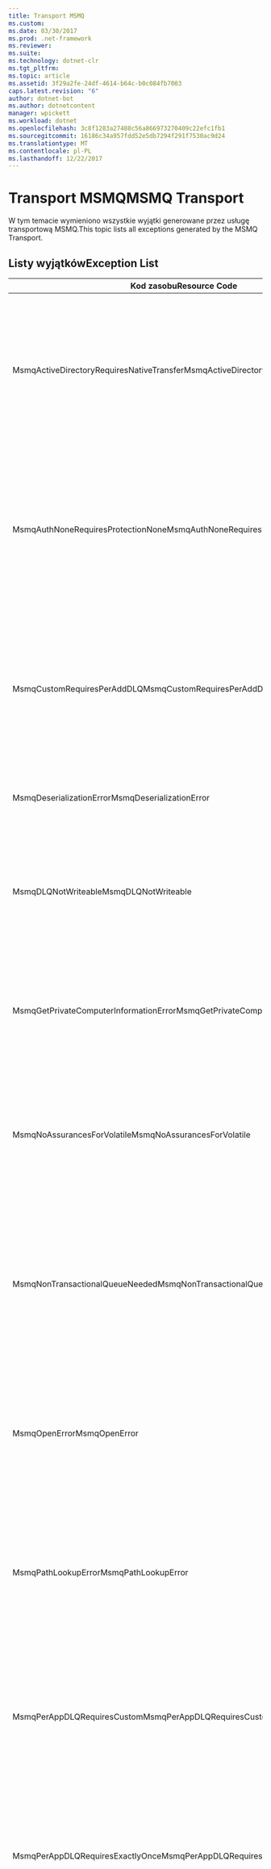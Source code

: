 ```yaml
---
title: Transport MSMQ
ms.custom: 
ms.date: 03/30/2017
ms.prod: .net-framework
ms.reviewer: 
ms.suite: 
ms.technology: dotnet-clr
ms.tgt_pltfrm: 
ms.topic: article
ms.assetid: 3f29a2fe-24df-4614-b64c-b0c084fb7003
caps.latest.revision: "6"
author: dotnet-bot
ms.author: dotnetcontent
manager: wpickett
ms.workload: dotnet
ms.openlocfilehash: 3c8f1283a27488c56a866973270409c22efc1fb1
ms.sourcegitcommit: 16186c34a957fdd52e5db7294f291f7530ac9d24
ms.translationtype: MT
ms.contentlocale: pl-PL
ms.lasthandoff: 12/22/2017
---
```

# <a name="msmq-transport"></a><span data-ttu-id="3b207-102">Transport MSMQ</span><span class="sxs-lookup"><span data-stu-id="3b207-102">MSMQ Transport</span></span>
<span data-ttu-id="3b207-103">W tym temacie wymieniono wszystkie wyjątki generowane przez usługę transportową MSMQ.</span><span class="sxs-lookup"><span data-stu-id="3b207-103">This topic lists all exceptions generated by the MSMQ Transport.</span></span>  
  
## <a name="exception-list"></a><span data-ttu-id="3b207-104">Listy wyjątków</span><span class="sxs-lookup"><span data-stu-id="3b207-104">Exception List</span></span>  
  
|<span data-ttu-id="3b207-105">Kod zasobu</span><span class="sxs-lookup"><span data-stu-id="3b207-105">Resource Code</span></span>|<span data-ttu-id="3b207-106">Ciąg zasobu</span><span class="sxs-lookup"><span data-stu-id="3b207-106">Resource String</span></span>|  
|-------------------|---------------------|  
|<span data-ttu-id="3b207-107">MsmqActiveDirectoryRequiresNativeTransfer</span><span class="sxs-lookup"><span data-stu-id="3b207-107">MsmqActiveDirectoryRequiresNativeTransfer</span></span>|<span data-ttu-id="3b207-108">Nie można zweryfikować powiązania dla wiadomości.</span><span class="sxs-lookup"><span data-stu-id="3b207-108">The binding validation for the message failed.</span></span> <span data-ttu-id="3b207-109">Klient nie może wysłać wiadomości.</span><span class="sxs-lookup"><span data-stu-id="3b207-109">The client cannot send messages.</span></span> <span data-ttu-id="3b207-110">Błąd został spowodowany przez konflikt we właściwościach powiązania.</span><span class="sxs-lookup"><span data-stu-id="3b207-110">A conflict in the binding properties caused this failure.</span></span> <span data-ttu-id="3b207-111">Właściwość UseActiveDirectory ma wartość true, a właściwość QueueTransferProtocol ma wartość Native.</span><span class="sxs-lookup"><span data-stu-id="3b207-111">The UseActiveDirectory is set to true and QueueTransferProtocol is set to Native.</span></span> <span data-ttu-id="3b207-112">Aby usunąć konflikt, popraw jedną z właściwości.</span><span class="sxs-lookup"><span data-stu-id="3b207-112">To resolve the conflict, correct one of the properties.</span></span>|  
|<span data-ttu-id="3b207-113">MsmqAuthNoneRequiresProtectionNone</span><span class="sxs-lookup"><span data-stu-id="3b207-113">MsmqAuthNoneRequiresProtectionNone</span></span>|<span data-ttu-id="3b207-114">Nie można zweryfikować powiązania dla usługi.</span><span class="sxs-lookup"><span data-stu-id="3b207-114">The binding validation for the service failed.</span></span> <span data-ttu-id="3b207-115">Nie można uruchomić punktu końcowego usługi lub klienta.</span><span class="sxs-lookup"><span data-stu-id="3b207-115">The service endpoint or the client cannot be started.</span></span> <span data-ttu-id="3b207-116">Błąd został spowodowany przez konflikt we właściwościach powiązania.</span><span class="sxs-lookup"><span data-stu-id="3b207-116">A conflict in the binding properties caused this failure.</span></span> <span data-ttu-id="3b207-117">Element MsmqAuthenticationMode ma wartość None, a MsmqProtectionLevel nie jest ustawiona na Brak.</span><span class="sxs-lookup"><span data-stu-id="3b207-117">The MsmqAuthenticationMode is set to None and MsmqProtectionLevel is not set to None.</span></span> <span data-ttu-id="3b207-118">Aby usunąć konflikt, popraw jedną z właściwości.</span><span class="sxs-lookup"><span data-stu-id="3b207-118">To resolve to conflict, correct one of the properties.</span></span>|  
|<span data-ttu-id="3b207-119">MsmqCustomRequiresPerAddDLQ</span><span class="sxs-lookup"><span data-stu-id="3b207-119">MsmqCustomRequiresPerAddDLQ</span></span>|<span data-ttu-id="3b207-120">Nie można zweryfikować powiązania dla wiadomości.</span><span class="sxs-lookup"><span data-stu-id="3b207-120">The binding validation for the message failed.</span></span> <span data-ttu-id="3b207-121">Klient nie może wysłać wiadomości.</span><span class="sxs-lookup"><span data-stu-id="3b207-121">The client cannot send the message.</span></span> <span data-ttu-id="3b207-122">DeadLetterQueue wartość jest ustawiona na Custom, ale właściwość CustomDeadLetterQueue nie jest określony.</span><span class="sxs-lookup"><span data-stu-id="3b207-122">The DeadLetterQueue is set to Custom, but the CustomDeadLetterQueue is not specified.</span></span> <span data-ttu-id="3b207-123">Określ identyfikator URI kolejki utraconych wiadomości dla każdej aplikacji we właściwości CustomDeadLetterQueue.</span><span class="sxs-lookup"><span data-stu-id="3b207-123">Specify the URI of the dead letter queue for each application in the CustomDeadLetterQueue property.</span></span>|  
|<span data-ttu-id="3b207-124">MsmqDeserializationError</span><span class="sxs-lookup"><span data-stu-id="3b207-124">MsmqDeserializationError</span></span>|<span data-ttu-id="3b207-125">Napotkano błąd podczas deserializacji komunikatu XML.</span><span class="sxs-lookup"><span data-stu-id="3b207-125">An error was encountered while deserializing the XML message.</span></span> <span data-ttu-id="3b207-126">Wiadomość nie może być odbierany i zostało porzucone.</span><span class="sxs-lookup"><span data-stu-id="3b207-126">The message cannot be received and is dropped.</span></span>|  
|<span data-ttu-id="3b207-127">MsmqDLQNotWriteable</span><span class="sxs-lookup"><span data-stu-id="3b207-127">MsmqDLQNotWriteable</span></span>|<span data-ttu-id="3b207-128">Nie można zweryfikować powiązania dla klienta.</span><span class="sxs-lookup"><span data-stu-id="3b207-128">The binding validation for the client failed.</span></span> <span data-ttu-id="3b207-129">Klient nie może wysłać wiadomości.</span><span class="sxs-lookup"><span data-stu-id="3b207-129">The client cannot send a message.</span></span> <span data-ttu-id="3b207-130">Określona kolejka utraconych wiadomości nie istnieje lub nie można zapisać.</span><span class="sxs-lookup"><span data-stu-id="3b207-130">The specified dead-letter queue does not exist or cannot be written.</span></span> <span data-ttu-id="3b207-131">Upewnij się, że kolejka istnieje z odpowiednią autoryzacją do zapisu.</span><span class="sxs-lookup"><span data-stu-id="3b207-131">Ensure the queue exists with the proper authorization to write to it.</span></span>|  
|<span data-ttu-id="3b207-132">MsmqGetPrivateComputerInformationError</span><span class="sxs-lookup"><span data-stu-id="3b207-132">MsmqGetPrivateComputerInformationError</span></span>|<span data-ttu-id="3b207-133">Sprawdzenie wersji nie powiodło się z powodu określonego błędu.</span><span class="sxs-lookup"><span data-stu-id="3b207-133">The version check failed with the specified error.</span></span> <span data-ttu-id="3b207-134">Nie można wykryć wersji usługi MSMQ, wszystkich operacji w kolejkowanym kanale zakończą się niepowodzeniem.</span><span class="sxs-lookup"><span data-stu-id="3b207-134">The version of MSMQ cannot be detected All operations that are on the queued channel will fail.</span></span> <span data-ttu-id="3b207-135">Upewnij się, że usługa MSMQ jest zainstalowana i jest dostępny.</span><span class="sxs-lookup"><span data-stu-id="3b207-135">Ensure that MSMQ is installed and is available.</span></span>|  
|<span data-ttu-id="3b207-136">MsmqNoAssurancesForVolatile</span><span class="sxs-lookup"><span data-stu-id="3b207-136">MsmqNoAssurancesForVolatile</span></span>|<span data-ttu-id="3b207-137">Nie można zweryfikować powiązania dla usługi.</span><span class="sxs-lookup"><span data-stu-id="3b207-137">The binding validation for the service failed.</span></span> <span data-ttu-id="3b207-138">Nie można uruchomić punktu końcowego usługi lub klienta.</span><span class="sxs-lookup"><span data-stu-id="3b207-138">The service endpoint or the client cannot be started.</span></span> <span data-ttu-id="3b207-139">ExactlyOnce wartość właściwości jest równa true, a właściwość Durable ma wartość false.</span><span class="sxs-lookup"><span data-stu-id="3b207-139">The ExactlyOnce property is set to true and the Durable property is set to false.</span></span> <span data-ttu-id="3b207-140">Jest to nieobsługiwane.</span><span class="sxs-lookup"><span data-stu-id="3b207-140">This is not supported.</span></span> <span data-ttu-id="3b207-141">Aby usunąć konflikt, popraw jedną z tych właściwości.</span><span class="sxs-lookup"><span data-stu-id="3b207-141">To resolve the conflict, correct one of these properties.</span></span>|  
|<span data-ttu-id="3b207-142">MsmqNonTransactionalQueueNeeded</span><span class="sxs-lookup"><span data-stu-id="3b207-142">MsmqNonTransactionalQueueNeeded</span></span>|<span data-ttu-id="3b207-143">Wykryto niezgodność między powiązaniem a konfiguracją kolejki usługi MSMQ.</span><span class="sxs-lookup"><span data-stu-id="3b207-143">A mismatch between the binding and MSMQ queue configuration was detected.</span></span> <span data-ttu-id="3b207-144">Nie można uruchomić punktu końcowego usługi.</span><span class="sxs-lookup"><span data-stu-id="3b207-144">The service endpoint cannot be started.</span></span> <span data-ttu-id="3b207-145">Właściwość ExactlyOnce jest ustawiona na false i odczytywane wiadomości w kolejce jest kolejką transakcyjną.</span><span class="sxs-lookup"><span data-stu-id="3b207-145">The ExactlyOnce property is set to false and the queue to read messages from is a transactional queue.</span></span> <span data-ttu-id="3b207-146">Popraw błąd, ustawiając dla właściwości ExactlyOnce wartość true lub utwórz powiązanie nietransakcyjne.</span><span class="sxs-lookup"><span data-stu-id="3b207-146">Correct the error by setting the ExactlyOnce property to true or create a non-transactional binding.</span></span>|  
|<span data-ttu-id="3b207-147">MsmqOpenError</span><span class="sxs-lookup"><span data-stu-id="3b207-147">MsmqOpenError</span></span>|<span data-ttu-id="3b207-148">Wystąpił błąd podczas otwierania określonej kolejki.</span><span class="sxs-lookup"><span data-stu-id="3b207-148">An error occurred while opening the specified queue.</span></span> <span data-ttu-id="3b207-149">Wiadomość nie może być wysyłane lub odbierane z kolejki.</span><span class="sxs-lookup"><span data-stu-id="3b207-149">The message cannot be sent or received from the queue.</span></span> <span data-ttu-id="3b207-150">Upewnij się, że usługa MSMQ jest zainstalowana i uruchomiona.</span><span class="sxs-lookup"><span data-stu-id="3b207-150">Ensure that MSMQ is installed and running.</span></span> <span data-ttu-id="3b207-151">Upewnij się również, że kolejka jest dostępna z trybu wymagane prawa dostępu i autoryzacji.</span><span class="sxs-lookup"><span data-stu-id="3b207-151">Also ensure that the queue is available to open with the required access mode and authorization.</span></span>|  
|<span data-ttu-id="3b207-152">MsmqPathLookupError</span><span class="sxs-lookup"><span data-stu-id="3b207-152">MsmqPathLookupError</span></span>|<span data-ttu-id="3b207-153">Wystąpił błąd podczas konwertowania nazwy ścieżki określonej kolejki na nazwę formatu.</span><span class="sxs-lookup"><span data-stu-id="3b207-153">An error occurred when converting the specified queue path name to the format name.</span></span> <span data-ttu-id="3b207-154">Wszystkich operacji w kolejkowanym kanale nie powiodło się.</span><span class="sxs-lookup"><span data-stu-id="3b207-154">All operations on the queued channel failed.</span></span> <span data-ttu-id="3b207-155">Upewnij się, że adres kolejki jest prawidłowy.</span><span class="sxs-lookup"><span data-stu-id="3b207-155">Ensure that the queue address is valid.</span></span> <span data-ttu-id="3b207-156">Usługa MSMQ musi zostać zainstalowana z włączoną integracją usługi Active Directory i jest dostępny do niego dostęp.</span><span class="sxs-lookup"><span data-stu-id="3b207-156">MSMQ must be installed with Active Directory integration enabled and access to it is available.</span></span>|  
|<span data-ttu-id="3b207-157">MsmqPerAppDLQRequiresCustom</span><span class="sxs-lookup"><span data-stu-id="3b207-157">MsmqPerAppDLQRequiresCustom</span></span>|<span data-ttu-id="3b207-158">Nie można zweryfikować powiązania na kliencie.</span><span class="sxs-lookup"><span data-stu-id="3b207-158">The binding validation on the client failed.</span></span> <span data-ttu-id="3b207-159">Klient nie może wysłać wiadomości.</span><span class="sxs-lookup"><span data-stu-id="3b207-159">The client cannot send messages.</span></span> <span data-ttu-id="3b207-160">Właściwość CustomDeadLetterQueue jest ustawiona, ale właściwość DeadLetterQueue nie ustawiono niestandardowego.</span><span class="sxs-lookup"><span data-stu-id="3b207-160">The CustomDeadLetterQueue property is set, but the DeadLetterQueue property is not set to Custom.</span></span> <span data-ttu-id="3b207-161">Ustaw dla właściwości DeadLetterQueue wartość niestandardowy.</span><span class="sxs-lookup"><span data-stu-id="3b207-161">Set the DeadLetterQueue property to Custom.</span></span>|  
|<span data-ttu-id="3b207-162">MsmqPerAppDLQRequiresExactlyOnce</span><span class="sxs-lookup"><span data-stu-id="3b207-162">MsmqPerAppDLQRequiresExactlyOnce</span></span>|<span data-ttu-id="3b207-163">Nie można zweryfikować powiązania dla klienta.</span><span class="sxs-lookup"><span data-stu-id="3b207-163">The binding validation for the client failed.</span></span> <span data-ttu-id="3b207-164">Klient nie może wysłać wiadomości.</span><span class="sxs-lookup"><span data-stu-id="3b207-164">The client cannot send messages.</span></span> <span data-ttu-id="3b207-165">Błąd został spowodowany przez konflikt we właściwościach powiązania.</span><span class="sxs-lookup"><span data-stu-id="3b207-165">A conflict in the binding properties is causing the failure.</span></span> <span data-ttu-id="3b207-166">Aby używać niestandardowej kolejki utraconych wiadomości, ExactlyOnce musi mieć ustawioną wartość true, aby usunąć konflikt.</span><span class="sxs-lookup"><span data-stu-id="3b207-166">To use the custom dead-letter queue, ExactlyOnce must be set to true to resolve to conflict.</span></span>|  
|<span data-ttu-id="3b207-167">MsmqPerAppDLQRequiresMsmq4</span><span class="sxs-lookup"><span data-stu-id="3b207-167">MsmqPerAppDLQRequiresMsmq4</span></span>|<span data-ttu-id="3b207-168">Wykryto niezgodność między powiązaniem i konfiguracją Kolejkowania.</span><span class="sxs-lookup"><span data-stu-id="3b207-168">A mismatch between the binding and MSMQ configuration was detected.</span></span> <span data-ttu-id="3b207-169">Klient nie może wysłać wiadomości.</span><span class="sxs-lookup"><span data-stu-id="3b207-169">The client cannot send messages.</span></span> <span data-ttu-id="3b207-170">Aby używać niestandardowej kolejki utraconych wiadomości, musi mieć usługi MSMQ w wersji 4.0 lub nowszej.</span><span class="sxs-lookup"><span data-stu-id="3b207-170">To use the custom dead-letter queue, you must have MSMQ version 4.0 or higher.</span></span> <span data-ttu-id="3b207-171">Jeśli nie masz usługi MSMQ w wersji 4.0 lub nowszej należy ustawić dla właściwości DeadLetterQueue wartość System lub None.</span><span class="sxs-lookup"><span data-stu-id="3b207-171">If you do not have MSMQ version 4.0 or higher set the DeadLetterQueue property to System or None.</span></span>|  
|<span data-ttu-id="3b207-172">MsmqReceiveError</span><span class="sxs-lookup"><span data-stu-id="3b207-172">MsmqReceiveError</span></span>|<span data-ttu-id="3b207-173">Wystąpił błąd podczas odbierania wiadomości z kolejki.</span><span class="sxs-lookup"><span data-stu-id="3b207-173">An error occurred while receiving a message from the queue.</span></span> <span data-ttu-id="3b207-174">Upewnij się, że usługa MSMQ jest zainstalowana i uruchomiona.</span><span class="sxs-lookup"><span data-stu-id="3b207-174">Ensure that MSMQ is installed and running.</span></span> <span data-ttu-id="3b207-175">Upewnij się, że z kolejki można odbierać wiadomości.</span><span class="sxs-lookup"><span data-stu-id="3b207-175">Make sure the queue is available to receive from.</span></span>|  
|<span data-ttu-id="3b207-176">MsmqSameTransactionExpected</span><span class="sxs-lookup"><span data-stu-id="3b207-176">MsmqSameTransactionExpected</span></span>|<span data-ttu-id="3b207-177">Wystąpił błąd transakcji dla tej sesji.</span><span class="sxs-lookup"><span data-stu-id="3b207-177">A transaction error occurred for this session.</span></span> <span data-ttu-id="3b207-178">Wystąpił błąd kanału sesji.</span><span class="sxs-lookup"><span data-stu-id="3b207-178">The session channel is faulted.</span></span> <span data-ttu-id="3b207-179">Wiadomości w sesji nie może być wysyłane lub odbierane.</span><span class="sxs-lookup"><span data-stu-id="3b207-179">Messages in the session cannot be sent or received.</span></span> <span data-ttu-id="3b207-180">Kolejkowana sesja nie może być skojarzony z więcej niż jednej transakcji.</span><span class="sxs-lookup"><span data-stu-id="3b207-180">A queued session cannot be associated with more than one transaction.</span></span> <span data-ttu-id="3b207-181">Upewnij się, że wszystkie wiadomości w sesji są wysyłane lub odbierane przy użyciu pojedynczej transakcji.</span><span class="sxs-lookup"><span data-stu-id="3b207-181">Ensure that all messages in the session are sent or received using a single transaction.</span></span>|  
|<span data-ttu-id="3b207-182">MsmqSendError</span><span class="sxs-lookup"><span data-stu-id="3b207-182">MsmqSendError</span></span>|<span data-ttu-id="3b207-183">Wystąpił błąd podczas wysyłania do określonej kolejki.</span><span class="sxs-lookup"><span data-stu-id="3b207-183">An error occurred while sending to the specified queue.</span></span> <span data-ttu-id="3b207-184">Upewnij się, że usługa MSMQ jest zainstalowana i uruchomiona.</span><span class="sxs-lookup"><span data-stu-id="3b207-184">Ensure that MSMQ is installed and running.</span></span> <span data-ttu-id="3b207-185">W przypadku wysyłania do kolejki lokalnej upewnij się, że kolejka istnieje z trybu wymagane prawa dostępu i autoryzacja.</span><span class="sxs-lookup"><span data-stu-id="3b207-185">If you are sending to a local queue, ensure the queue exists with the required access mode and authorization.</span></span>|  
|<span data-ttu-id="3b207-186">MsmqTimeSpanTooLarge</span><span class="sxs-lookup"><span data-stu-id="3b207-186">MsmqTimeSpanTooLarge</span></span>|<span data-ttu-id="3b207-187">Czas wygaśnięcia wiadomości jest za duży.</span><span class="sxs-lookup"><span data-stu-id="3b207-187">The message time to live is too large.</span></span> <span data-ttu-id="3b207-188">Nie można wysłać wiadomości.</span><span class="sxs-lookup"><span data-stu-id="3b207-188">The message cannot be sent.</span></span> <span data-ttu-id="3b207-189">Komunikat, czas wygaśnięcia (TTL) nie może przekraczać maksymalnej wartości Int32.</span><span class="sxs-lookup"><span data-stu-id="3b207-189">The message Time To Live (TTL) cannot exceed the Int32 maximum value.</span></span>|  
|<span data-ttu-id="3b207-190">MsmqTokenProviderNeededForCertificates</span><span class="sxs-lookup"><span data-stu-id="3b207-190">MsmqTokenProviderNeededForCertificates</span></span>|<span data-ttu-id="3b207-191">Nie można odnaleźć Element X509SecurityTokenProvider.</span><span class="sxs-lookup"><span data-stu-id="3b207-191">An X509SecurityTokenProvider cannot be found.</span></span> <span data-ttu-id="3b207-192">Nie można wysłać wiadomości.</span><span class="sxs-lookup"><span data-stu-id="3b207-192">The message cannot be sent.</span></span> <span data-ttu-id="3b207-193">Tryb uwierzytelniania certyfikatów wymaga dostawcy tokenów X.509.</span><span class="sxs-lookup"><span data-stu-id="3b207-193">The certificate authentication mode requires an X.509 token provider.</span></span> <span data-ttu-id="3b207-194">Upewnij się, że dostawcy tokenów zabezpieczających jest dostępna dla zainstalowany certyfikat.</span><span class="sxs-lookup"><span data-stu-id="3b207-194">Make sure a security token provider is available for the installed certificate.</span></span>|  
|<span data-ttu-id="3b207-195">MsmqTransactedDLQExpected</span><span class="sxs-lookup"><span data-stu-id="3b207-195">MsmqTransactedDLQExpected</span></span>|<span data-ttu-id="3b207-196">Wystąpiła niezgodność między powiązaniem a konfiguracją usługi MSMQ.</span><span class="sxs-lookup"><span data-stu-id="3b207-196">A mismatch occurred between the binding and the MSMQ configuration.</span></span> <span data-ttu-id="3b207-197">Nie można wysłać wiadomości.</span><span class="sxs-lookup"><span data-stu-id="3b207-197">Messages cannot be sent.</span></span> <span data-ttu-id="3b207-198">Niestandardowej kolejki utraconych wiadomości określona w powiązaniu musi być kolejką transakcji.</span><span class="sxs-lookup"><span data-stu-id="3b207-198">The custom dead-letter queue specified in the binding must be a transaction queue.</span></span> <span data-ttu-id="3b207-199">Upewnij się, że adres niestandardowej kolejki utraconych wiadomości jest poprawny i kolejka jest kolejką transakcyjną.</span><span class="sxs-lookup"><span data-stu-id="3b207-199">Ensure that the custom dead-letter queue address is correct and the queue is a transactional queue.</span></span>|  
|<span data-ttu-id="3b207-200">MsmqTransactionalQueueNeeded</span><span class="sxs-lookup"><span data-stu-id="3b207-200">MsmqTransactionalQueueNeeded</span></span>|<span data-ttu-id="3b207-201">Wystąpiła niezgodność między powiązaniem a konfiguracją kolejki usługi MSMQ.</span><span class="sxs-lookup"><span data-stu-id="3b207-201">A mismatch between the binding and the MSMQ queue configuration occurred.</span></span> <span data-ttu-id="3b207-202">Nie można uruchomić punktu końcowego usługi.</span><span class="sxs-lookup"><span data-stu-id="3b207-202">The service endpoint cannot be started.</span></span> <span data-ttu-id="3b207-203">ExactlyOnce wartość właściwości jest równa true, a kolejka odczytywane wiadomości nie jest kolejką transakcyjną.</span><span class="sxs-lookup"><span data-stu-id="3b207-203">The ExactlyOnce property is set to true and the queue to read messages from is not a transactional queue.</span></span> <span data-ttu-id="3b207-204">Aby naprawić błąd, ustaw dla właściwości ExactlyOnce wartość false lub Utwórz kolejkę transakcyjną dla tego powiązania.</span><span class="sxs-lookup"><span data-stu-id="3b207-204">To correct to the error, set the ExactlyOnce property to false or create a transactional queue for this binding.</span></span>|  
|<span data-ttu-id="3b207-205">MsmqTransactionCurrentRequired</span><span class="sxs-lookup"><span data-stu-id="3b207-205">MsmqTransactionCurrentRequired</span></span>|<span data-ttu-id="3b207-206">Żadna transakcja nie jest dostępne do wysyłania wiadomości w sesji.</span><span class="sxs-lookup"><span data-stu-id="3b207-206">No transaction is available to send messages in the session.</span></span> <span data-ttu-id="3b207-207">Aby wysłać wiadomość w kolejce sesji wymaga transakcji.</span><span class="sxs-lookup"><span data-stu-id="3b207-207">To send a message in a queued session requires a transaction.</span></span> <span data-ttu-id="3b207-208">Upewnij się, że zakresu transakcji został określony do wysłania tej wiadomości w sesji.</span><span class="sxs-lookup"><span data-stu-id="3b207-208">Ensure that a transaction scope is specified to send the message in the session.</span></span>|  
|<span data-ttu-id="3b207-209">MsmqTransactionRequired</span><span class="sxs-lookup"><span data-stu-id="3b207-209">MsmqTransactionRequired</span></span>|<span data-ttu-id="3b207-210">Transakcja jest wymagana, ale nie jest dostępna.</span><span class="sxs-lookup"><span data-stu-id="3b207-210">A transaction is required but is not available.</span></span> <span data-ttu-id="3b207-211">Wiadomości nie mogą być wysyłane lub odbierane.</span><span class="sxs-lookup"><span data-stu-id="3b207-211">Messages cannot be sent or received.</span></span> <span data-ttu-id="3b207-212">Upewnij się, że określono zasięg transakcji, aby wysyłać lub odbierać wiadomości.</span><span class="sxs-lookup"><span data-stu-id="3b207-212">Ensure that the transaction scope is specified to send or receive messages.</span></span>|  
|<span data-ttu-id="3b207-213">MsmqUnsupportedSerializationFormat</span><span class="sxs-lookup"><span data-stu-id="3b207-213">MsmqUnsupportedSerializationFormat</span></span>|<span data-ttu-id="3b207-214">Wystąpił błąd deserializacji.</span><span class="sxs-lookup"><span data-stu-id="3b207-214">A deserialization error occurred.</span></span> <span data-ttu-id="3b207-215">Wiadomość nie może być odbierany i zostało porzucone.</span><span class="sxs-lookup"><span data-stu-id="3b207-215">The message cannot be received and is dropped.</span></span> <span data-ttu-id="3b207-216">Format serializacji określonego nie jest obsługiwany.</span><span class="sxs-lookup"><span data-stu-id="3b207-216">The specified serialization format is not supported.</span></span>|  
|<span data-ttu-id="3b207-217">MsmqWrongPrivateQueueSyntax</span><span class="sxs-lookup"><span data-stu-id="3b207-217">MsmqWrongPrivateQueueSyntax</span></span>|<span data-ttu-id="3b207-218">Adres URL jest nieprawidłowy.</span><span class="sxs-lookup"><span data-stu-id="3b207-218">The URL is invalid.</span></span> <span data-ttu-id="3b207-219">Adres URL kolejki nie może zawierać znaku "$".</span><span class="sxs-lookup"><span data-stu-id="3b207-219">The URL for the queue cannot contain the '$' character.</span></span> <span data-ttu-id="3b207-220">Aby zaadresować kolejkę prywatną, należy użyć składni net.msmq://machine/private/queueName.</span><span class="sxs-lookup"><span data-stu-id="3b207-220">Use the syntax in net.msmq://machine/private/queueName to address a private queue.</span></span>|
